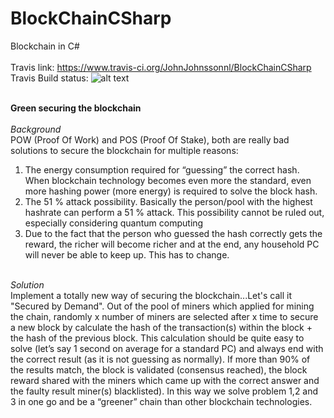 # BlockChainCSharp
Blockchain in C#<BR><BR>
Travis link: https://www.travis-ci.org/JohnJohnssonnl/BlockChainCSharp<BR>
Travis Build status:   ![alt text](https://travis-ci.org/JohnJohnssonnl/BlockChainCSharp.svg?branch=master)<BR><BR>

<B>Green securing the blockchain</b><BR><BR>
  <I>Background</I><BR>
POW (Proof Of Work) and POS (Proof Of Stake), both are really bad solutions to secure the blockchain for multiple reasons:
1)	The energy consumption required for “guessing” the correct hash. When blockchain technology becomes even more the standard, even more hashing power (more energy) is required to solve the block hash.
2)	The 51 % attack possibility. Basically the person/pool with the highest hashrate can perform a 51 % attack. This possibility cannot be ruled out, especially considering quantum computing
3)	Due to the fact that the person who guessed the hash correctly gets the reward, the richer will become richer and at the end, any household PC will never be able to keep up. This has to change.<BR><BR>

<I>Solution</I><BR>
Implement a totally new way of securing the blockchain...Let's call it "Secured by Demand". Out of the pool of miners which applied for mining the chain, randomly x number of miners are selected after x time to secure a new block by calculate the hash of the transaction(s) within the block + the hash of the previous block. This calculation should be quite easy to solve (let’s say 1 second on average for a standard PC) and always end with the correct result (as it is not guessing as normally). If more than 90% of the results match, the block is validated (consensus reached), the block reward shared with the miners which came up with the correct answer and the faulty result miner(s) blacklisted). In this way we solve problem 1,2 and 3 in one go and be a “greener” chain than other blockchain technologies.


